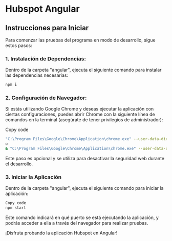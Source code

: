 # Hubspot Angular

## Instrucciones para Iniciar

Para comenzar las pruebas del programa en modo de desarrollo, sigue estos pasos:

### 1. Instalación de Dependencias:

Dentro de la carpeta "angular", ejecuta el siguiente comando para instalar las dependencias necesarias:

```bash
npm i
```

### 2. Configuración de Navegador:
Si estás utilizando Google Chrome y deseas ejecutar la aplicación con ciertas configuraciones, puedes abrir Chrome con la siguiente línea de comandos en la terminal (asegúrate de tener privilegios de administrador):

Copy code
```bash
"C:\Program Files\Google\Chrome\Application\chrome.exe" --user-data-dir="C:/ChromeDevSession" --disable-web-security
o
& "C:\Program Files\Google\Chrome\Application\chrome.exe" --user-data-dir="C:/ChromeDevSession" --disable-web-security

```
Este paso es opcional y se utiliza para desactivar la seguridad web durante el desarrollo.

### 3. Iniciar la Aplicación
Dentro de la carpeta "angular", ejecuta el siguiente comando para iniciar la aplicación:

```bash
Copy code
npm start
```
Este comando indicará en qué puerto se está ejecutando la aplicación, y podrás acceder a ella a través del navegador para realizar pruebas.

¡Disfruta probando la aplicación Hubspot en Angular!
